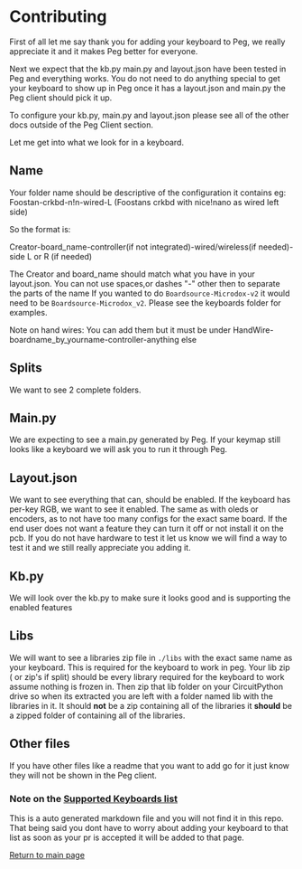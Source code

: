# Contributing

First of all let me say thank you for adding your keyboard to Peg, we really
appreciate it and it makes Peg better for everyone.

Next we expect that the kb.py main.py and layout.json have been tested in Peg
and everything works. You do not need to do anything special to get your
keyboard to show up in Peg once it has a layout.json and main.py the Peg client
should pick it up.

To configure your kb.py, main.py and layout.json please see all of the other
docs outside of the Peg Client section.

Let me get into what we look for in a keyboard.

## Name

Your folder name should be descriptive of the configuration it contains eg:
Foostan-crkbd-n!n-wired-L (Foostans crkbd with nice!nano as wired left side)

So the format is:

Creator-board_name-controller(if not integrated)-wired/wireless(if needed)-side
L or R (if needed)

The Creator and board_name should match what you have in your layout.json. You
can not use spaces,or dashes "-" other then to separate the parts of the name If
you wanted to do `Boardsource-Microdox-v2` it would need to be
`Boardsource-Microdox_v2`. Please see the keyboards folder for examples.

Note on hand wires: You can add them but it must be under
HandWire-boardname_by_yourname-controller-anything else

## Splits

We want to see 2 complete folders.

## Main.py

We are expecting to see a main.py generated by Peg. If your keymap still looks
like a keyboard we will ask you to run it through Peg.

## Layout.json

We want to see everything that can, should be enabled. If the keyboard has
per-key RGB, we want to see it enabled. The same as with oleds or encoders, as
to not have too many configs for the exact same board. If the end user does not
want a feature they can turn it off or not install it on the pcb. If you do not
have hardware to test it let us know we will find a way to test it and we still
really appreciate you adding it.

## Kb.py

We will look over the kb.py to make sure it looks good and is supporting the
enabled features

## Libs

We will want to see a libraries zip file in `./libs` with the exact same name as
your keyboard. This is required for the keyboard to work in peg. Your lib zip (
or zip's if split) should be every library required for the keyboard to work
assume nothing is frozen in. Then zip that lib folder on your CircuitPython
drive so when its extracted you are left with a folder named lib with the
libraries in it. It should **not** be a zip containing all of the libraries it
**should** be a zipped folder of containing all of the libraries.

## Other files

If you have other files like a readme that you want to add go for it just know
they will not be shown in the Peg client.

### Note on the [Supported Keyboards list](https://peg.software/docs/Peg_Client/supported_keyboards)
This is a auto generated markdown file and you will not find it in this repo.
That being said you dont have to worry about adding your keyboard to that list
as soon as your pr is accepted it will be added to that page.

[Return to main page](./README.md)

